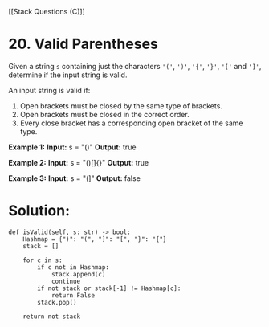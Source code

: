 [[Stack Questions (C)]]
# 20. Valid Parentheses
Given a string `s` containing just the characters `'('`, `')'`, `'{'`, `'}'`, `'['` and `']'`, determine if the input string is valid.

An input string is valid if:
1.  Open brackets must be closed by the same type of brackets.
2.  Open brackets must be closed in the correct order.
3.  Every close bracket has a corresponding open bracket of the same type.

**Example 1:**
**Input:** s = "()"
**Output:** true

**Example 2:**
**Input:** s = "()[]{}"
**Output:** true

**Example 3:**
**Input:** s = "(]"
**Output:** false


# Solution:
	def isValid(self, s: str) -> bool:
        Hashmap = {")": "(", "]": "[", "}": "{"}
        stack = []

        for c in s:
            if c not in Hashmap:
                stack.append(c)
                continue
            if not stack or stack[-1] != Hashmap[c]:
                return False
            stack.pop()

        return not stack